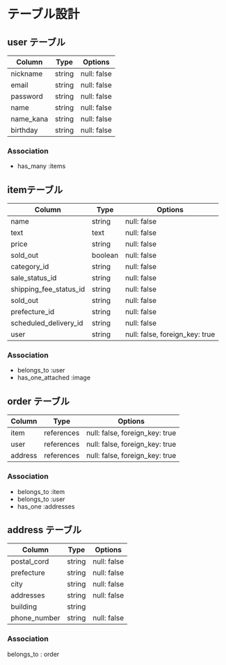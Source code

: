 # テーブル設計

## user テーブル

| Column   | Type   | Options     |
| -------- | ------ | ----------- |
| nickname | string | null: false |
| email    | string | null: false |
| password | string | null: false |
| name     | string | null: false |
| name_kana| string | null: false |
| birthday | string | null: false |

### Association

- has_many :items

## itemテーブル

| Column | Type   | Options     |
| ------ | ------ | ----------- |
| name   | string | null: false |
| text   | text   | null: false |
| price    | string | null: false |
| sold_out | boolean | null: false |
| category_id     | string | null: false |
| sale_status_id | string | null: false |
| shipping_fee_status_id | string | null: false |
| sold_out | string | null: false |
| prefecture_id     | string | null: false |
| scheduled_delivery_id | string | null: false |
| user   | string | null: false, foreign_key: true |
### Association

- belongs_to :user
- has_one_attached :image

## order テーブル

| Column  | Type       | Options                        |
| ------- | ---------- | ------------------------------ |
| item    | references | null: false, foreign_key: true |
| user    | references | null: false, foreign_key: true |
| address  | references | null: false, foreign_key: true |

### Association

- belongs_to :item
- belongs_to :user
- has_one :addresses

## address テーブル

| Column  | Type       | Options             |
| ------- | ---------- | ------------------- |
| postal_cord| string | null: false |
| prefecture | string | null: false |
| city    | string | null: false |
| addresses| string | null: false |
| building | string |           |
| phone_number | string | null: false |
### Association
belongs_to : order